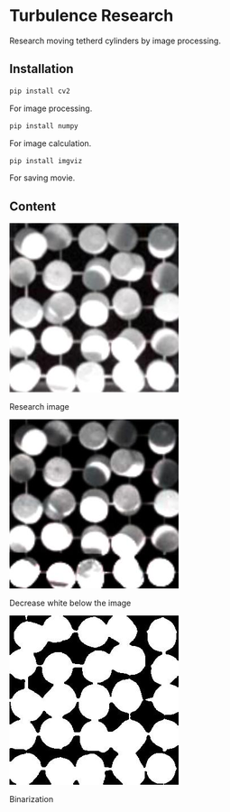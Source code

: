 # Turbulence Research

Research moving tetherd cylinders by image processing.

## Installation

```bash
pip install cv2
```
For image processing.

```bash
pip install numpy
```
For image calculation.

```bash
pip install imgviz
```
For saving movie.

## Content

<div align="left"> <img src="https://github.com/wkotaro/Research/blob/master/original/cylinder_46/00000000.jpg", title="Original"> </div>

Research image

<div align="left"> <img src="https://github.com/wkotaro/Research/blob/master/gamma/cylinder_46/00000000.jpg", title="Gamma"> </div>

Decrease white below the image

<div align="left"> <img src="https://github.com/wkotaro/Research/blob/master/out/cylinder_46/00000000.jpg", title="Out"> </div>

Binarization

